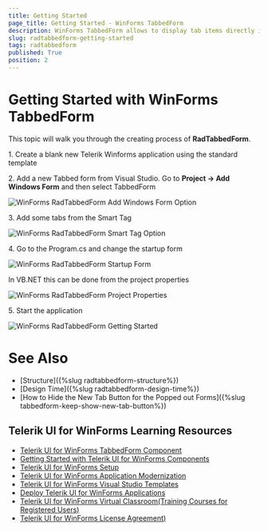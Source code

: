 ```yaml
---
title: Getting Started
page_title: Getting Started - WinForms TabbedForm
description: WinForms TabbedForm allows to display tab items directly in the title bar  
slug: radtabbedform-getting-started
tags: radtabbedform
published: True
position: 2
---
```


# Getting Started with WinForms TabbedForm

This topic will walk you through the creating process of __RadTabbedForm__.


1\. Create a blank new Telerik Winforms application using the standard template 

2\. Add a new Tabbed form from Visual Studio. Go to __Project -> Add Windows Form__ and then select TabbedForm

![WinForms RadTabbedForm Add Windows Form Option](images/radtabbedform-getting-started001.jpg)

3\. Add some tabs from the Smart Tag

![WinForms RadTabbedForm Smart Tag Option](images/radtabbedform-getting-started002.png)

4\. Go to the Program.cs and change the startup form

![WinForms RadTabbedForm Startup Form](images/radtabbedform-getting-started003.png)

In VB.NET this can be done from the project properties

![WinForms RadTabbedForm Project Properties](images/radtabbedform-getting-started004.png)

5\. Start the application

![WinForms RadTabbedForm Getting Started](images/radtabbedform-getting-started005.png)


# See Also

* [Structure]({%slug radtabbedform-structure%})
* [Design Time]({%slug  radtabbedform-design-time%})
* [How to Hide the New Tab Button for the Popped out Forms]({%slug tabbedform-keep-show-new-tab-button%})

## Telerik UI for WinForms Learning Resources
* [Telerik UI for WinForms TabbedForm Component](https://www.telerik.com/products/winforms/tabbedform.aspx)
* [Getting Started with Telerik UI for WinForms Components](https://docs.telerik.com/devtools/winforms/getting-started/first-steps)
* [Telerik UI for WinForms Setup](https://docs.telerik.com/devtools/winforms/installation-and-upgrades/installing-on-your-computer)
* [Telerik UI for WinForms Application Modernization](https://docs.telerik.com/devtools/winforms/winforms-converter/overview)
* [Telerik UI for WinForms Visual Studio Templates](https://docs.telerik.com/devtools/winforms/visual-studio-integration/visual-studio-templates)
* [Deploy Telerik UI for WinForms Applications](https://docs.telerik.com/devtools/winforms/deployment-and-distribution/application-deployment)
* [Telerik UI for WinForms Virtual Classroom(Training Courses for Registered Users)](https://learn.telerik.com/learn/course/external/view/elearning/17/telerik-ui-for-winforms)
* [Telerik UI for WinForms License Agreement)](https://www.telerik.com/purchase/license-agreement/winforms-dlw-s)

